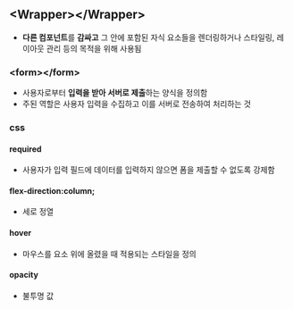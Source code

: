 ## \<Wrapper>\</Wrapper>

-   **다른 컴포넌트**를 **감싸고** 그 안에 포함된 자식 요소들을 렌더링하거나 스타일링, 레이아웃 관리 등의 목적을 위해 사용됨

### \<form>\</form>

-   사용자로부터 **입력을 받아 서버로 제출**하는 양식을 정의함
-   주된 역할은 사용자 입력을 수집하고 이를 서버로 전송하여 처리하는 것

### css

#### required

-   사용자가 입력 필드에 데이터를 입력하지 않으면 폼을 제출할 수 없도록 강제함

#### flex-direction:column;

-   세로 정열

#### hover

-   마우스를 요소 위에 올렸을 때 적용되는 스타일을 정의

#### opacity

-   불투명 값
